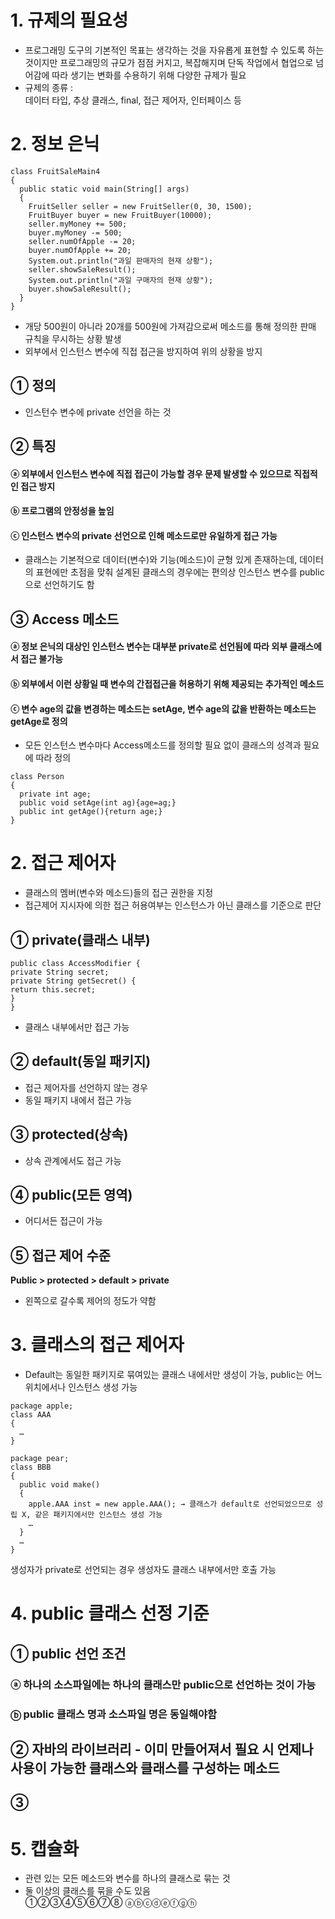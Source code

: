 # 1. 규제의 필요성  
  - 프로그래밍 도구의 기본적인 목표는 생각하는 것을 자유롭게 표현할 수 있도록 하는 것이지만 프로그래밍의 규모가 점점 커지고, 복잡해지며 단독 작업에서 협업으로 넘어감에 따라 생기는 변화를 수용하기 위해 다양한 규제가 필요
  - 규제의 종류 :  
  데이터 타입, 추상 클래스, final, 접근 제어자, 인터페이스 등

# 2. 정보 은닉  
~~~
class FruitSaleMain4
{
  public static void main(String[] args)
  {
    FruitSeller seller = new FruitSeller(0, 30, 1500);
    FruitBuyer buyer = new FruitBuyer(10000);
    seller.myMoney += 500; 
    buyer.myMoney -= 500;
    seller.numOfApple -= 20;
    buyer.numOfApple += 20;
    System.out.println("과일 판매자의 현재 상황");
    seller.showSaleResult();
    System.out.println("과일 구매자의 현재 상황");
    buyer.showSaleResult();
  }
}
~~~
  - 개당 500원이 아니라 20개를 500원에 가져감으로써 메소드를 통해 정의한 판매 규칙을 무시하는 상황 발생
  - 외부에서 인스턴스 변수에 직접 접근을 방지하여 위의 상황을 방지

## ① 정의  
  - 인스턴수 변수에 private 선언을 하는 것  

## ② 특징  
#### ⓐ 외부에서 인스턴스 변수에 직접 접근이 가능할 경우 문제 발생할 수 있으므로 직접적인 접근 방지  
#### ⓑ 프로그램의 안정성을 높임  
#### ⓒ 인스턴스 변수의 private 선언으로 인해 메소드로만 유일하게 접근 가능  
- 클래스는 기본적으로 데이터(변수)와 기능(메소드)이 균형 있게 존재하는데, 데이터의 표현에만 초점을 맞춰 설계된 클래스의 경우에는 편의상 인스턴스 변수를 public으로 선언하기도 함  


## ③ Access 메소드  
#### ⓐ 정보 은닉의 대상인 인스턴스 변수는 대부분 private로 선언됨에 따라 외부 클래스에서 접근 불가능  
#### ⓑ 외부에서 이런 상황일 때 변수의 간접접근을 허용하기 위해 제공되는 추가적인 메소드  
#### ⓒ 변수 age의 값을 변경하는 메소드는 setAge, 변수 age의 값을 반환하는 메소드는 getAge로 정의  
  - 모든 인스턴스 변수마다 Access메소드를 정의할 필요 없이 클래스의 성격과 필요에 따라 정의  
~~~
class Person
{
  private int age;
  public void setAge(int ag){age=ag;}
  public int getAge(){return age;}
}
~~~  

# 2. 접근 제어자  
- 클래스의 멤버(변수와 메소드)들의 접근 권한을 지정
- 접근제어 지시자에 의한 접근 허용여부는 인스턴스가 아닌 클래스를 기준으로 판단
## ① private(클래스 내부)  
~~~
public class AccessModifier {
private String secret;
private String getSecret() {
return this.secret;
}
}
~~~  
- 클래스 내부에서만 접근 가능  
## ② default(동일 패키지)  
- 접근 제어자를 선언하지 않는 경우  
- 동일 패키지 내에서 접근 가능  
## ③ protected(상속)  
- 상속 관계에서도 접근 가능  

## ④ public(모든 영역)  
- 어디서든 접근이 가능  

## ⑤ 접근 제어 수준  
**Public > protected > default > private**  
- 왼쪽으로 갈수록 제어의 정도가 약함  

# 3. 클래스의 접근 제어자  
- Default는 동일한 패키지로 묶여있는 클래스 내에서만 생성이 가능, public는 어느 위치에서나 인스턴스 생성 가능  
~~~
package apple;
class AAA
{
  …
}

package pear;
class BBB
{
  public void make()
  {
    apple.AAA inst = new apple.AAA(); → 클래스가 default로 선언되었으므로 성립 X, 같은 패키지에서만 인스턴스 생성 가능
    …
  }
  …
}
~~~  

생성자가 private로 선언되는 경우
생성자도 클래스 내부에서만 호출 가능

# 4. public 클래스 선정 기준  
## ① public 선언 조건  
### ⓐ 하나의 소스파일에는 하나의 클래스만 public으로 선언하는 것이 가능  
### ⓑ public 클래스 명과 소스파일 명은 동일해야함  
## ② 자바의 라이브러리 - 이미 만들어져서 필요 시 언제나 사용이 가능한 클래스와 클래스를 구성하는 메소드  
## ③  

# 5. 캡슐화  
- 관련 있는 모든 메소드와 변수를 하나의 클래스로 묶는 것  
- 둘 이상의 클래스를 묶을 수도 있음  
①②③④⑤⑥⑦⑧
ⓐⓑⓒⓓⓔⓕⓖⓗ

